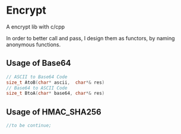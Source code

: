 # Encrypt
A encrypt lib with c/cpp

In order to better call and pass, I design them as  functors, by naming anonymous functions.
## Usage of Base64
```cpp
// ASCII to Base64 Code
size_t AtoB(char* ascii,  char*& res)
// Base64 to ASCII Code
size_t BtoA(char* base64, char*& res)
```

## Usage of HMAC_SHA256
```cpp
//to be continue;
```
